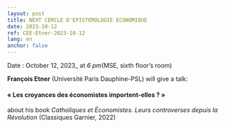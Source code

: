 ```yaml
---
layout: post
title: NEXT CERCLE D'EPISTEMOLOGIE ECONOMIQUE
date: 2023-10-12
ref: CEE-Etner-2023-10-12
lang: en
anchor: false
---
```



<i class="fas fa-table"></i> Date : October 12, 2023_ at _6 pm_(MSE, sixth floor’s room)

**François Etner** (Université Paris Dauphine-PSL) will give a talk:

#### « Les croyances des économistes importent-elles ? »

about his book *Catholiques et Économistes. Leurs controverses depuis la Révolution* (Classiques Garnier, 2022)
